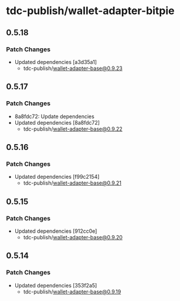 # tdc-publish/wallet-adapter-bitpie

## 0.5.18

### Patch Changes

-   Updated dependencies [a3d35a1]
    -   tdc-publish/wallet-adapter-base@0.9.23

## 0.5.17

### Patch Changes

-   8a8fdc72: Update dependencies
-   Updated dependencies [8a8fdc72]
    -   tdc-publish/wallet-adapter-base@0.9.22

## 0.5.16

### Patch Changes

-   Updated dependencies [f99c2154]
    -   tdc-publish/wallet-adapter-base@0.9.21

## 0.5.15

### Patch Changes

-   Updated dependencies [912cc0e]
    -   tdc-publish/wallet-adapter-base@0.9.20

## 0.5.14

### Patch Changes

-   Updated dependencies [353f2a5]
    -   tdc-publish/wallet-adapter-base@0.9.19
